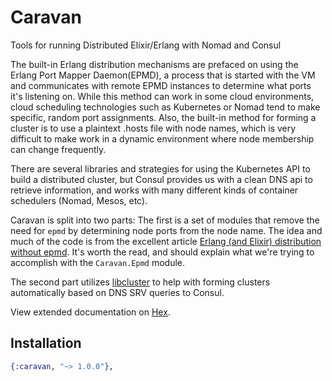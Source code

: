 # Caravan

Tools for running Distributed Elixir/Erlang with Nomad and Consul

The built-in Erlang distribution mechanisms are prefaced on using the Erlang
Port Mapper Daemon(EPMD), a process that is started with the VM and communicates with 
remote EPMD instances to determine what ports it's listening on.
While this method can work in some cloud environments, cloud scheduling technologies such as
Kubernetes or Nomad tend to make specific, random port assignments. Also, the
built-in method for forming a cluster is to use a plaintext .hosts file with
node names, which is very difficult to make work in a dynamic environment where
node membership can change frequently.

There are several libraries and strategies for using the Kubernetes API to
build a distributed cluster, but Consul provides us with a clean DNS api to
retrieve information, and works with many different kinds of container
schedulers (Nomad, Mesos, etc).

Caravan is split into two parts: The first is a set of modules that remove the
need for `epmd` by determining node ports from the node name. The idea and much of
the code is from the excellent article [Erlang (and Elixir) distribution
without
epmd](https://www.erlang-solutions.com/blog/erlang-and-elixir-distribution-without-epmd.html).
It's worth the read, and should explain what we're trying to accomplish with
the `Caravan.Epmd` module.

The second part utilizes [libcluster](https://github.com/bitwalker/libcluster)
to help with forming clusters automatically based on DNS SRV queries to
Consul.

View extended documentation on [Hex](https://hexdocs.pm/caravan/0.5.0).

## Installation

```elixir
{:caravan, "~> 1.0.0"},
```


